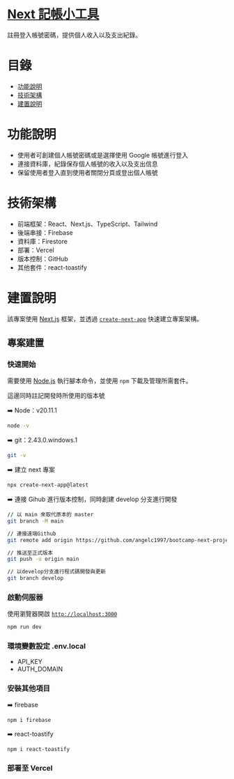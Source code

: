 # [Next 記帳小工具](https://nextjs-practice-liart-eight.vercel.app/)

註冊登入帳號密碼，提供個人收入以及支出紀錄。

# 目錄

- [功能說明](#功能說明)
- [技術架構](#技術架構)
- [建置說明](#建置說明)

# 功能說明

- 使用者可創建個人帳號密碼或是選擇使用 Google 帳號進行登入
- 連接資料庫，紀錄保存個人帳號的收入以及支出信息
- 保留使用者登入直到使用者關閉分頁或登出個人帳號

# 技術架構

- 前端框架：React、Next.js、TypeScript、Tailwind
- 後端串接：Firebase
- 資料庫：Firestore
- 部署：Vercel
- 版本控制：GitHub
- 其他套件：react-toastify

# 建置說明

該專案使用 [Next.js](https://nextjs.org/) 框架，並透過 [`create-next-app`](https://github.com/vercel/next.js/tree/canary/packages/create-next-app) 快速建立專案架構。

## 專案建置

### 快速開始

需要使用 [Node.js](https://nodejs.org/en) 執行腳本命令，並使用 `npm` 下載及管理所需套件。

這邊同時註記開發時所使用的版本號

➡️ Node：v20.11.1

```bash
node -v
```

➡️ git：2.43.0.windows.1

```bash
git -v

```

➡️ 建立 next 專案

```bash
npx create-next-app@latest
```

➡️ 連接 Gihub 進行版本控制，同時創建 develop 分支進行開發

```bash
// 以 main 來取代原本的 master
git branch -M main

// 連接遠端Github
git remote add origin https://github.com/angelc1997/bootcamp-next-project.git

// 推送至正式版本
git push -u origin main

// 以develop分支進行程式碼開發與更新
git branch develop

```

### 啟動伺服器

使用瀏覽器開啟 [`http://localhost:3000`](http://localhost:3000)

```bash
npm run dev
```

### 環境變數設定 .env.local

- API_KEY
- AUTH_DOMAIN

### 安裝其他項目

➡️ firebase

```bash
npm i firebase

```

➡️ react-toastify

```bash
npm i react-toastify
```

### 部署至 Vercel
